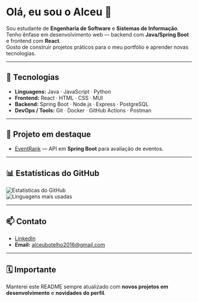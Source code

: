 # Olá, eu sou o Alceu 👋

Sou estudante de **Engenharia de Software** e **Sistemas de Informação**.  
Tenho ênfase em desenvolvimento web — backend com **Java/Spring Boot** e frontend com **React**.  
Gosto de construir projetos práticos para o meu portfólio e aprender novas tecnologias.

---

## 🧠 Tecnologias
- **Linguagens:** Java · JavaScript · Python  
- **Frontend:** React · HTML · CSS · MUI  
- **Backend:** Spring Boot · Node.js · Express · PostgreSQL  
- **DevOps / Tools:** Git · Docker · GitHub Actions · Postman

---

## 🚀 Projeto em destaque
- [EventRank](https://github.com/Alceu-2004/eventrank) — API em **Spring Boot** para avaliação de eventos.

---

## 📊 Estatísticas do GitHub

![Estatísticas do GitHub](https://github-readme-stats.vercel.app/api?username=Alceu-2004&show_icons=true&theme=transparent)  
![Linguagens mais usadas](https://github-readme-stats.vercel.app/api/top-langs/?username=Alceu-2004&layout=compact&theme=transparent)

---

## 📫 Contato
- [LinkedIn](https://www.linkedin.com/in/alceu-botelho)  
- **Email:** alceubotelho2016@gmail.com

---

## 🗓️ Importante
Manterei este README sempre atualizado com **novos projetos em desenvolvimento** e **novidades do perfil**.
